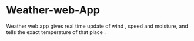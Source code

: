 # Weather-web-App
Weather web app gives real time update of wind , speed and moisture, and tells the exact temperature of that place .
